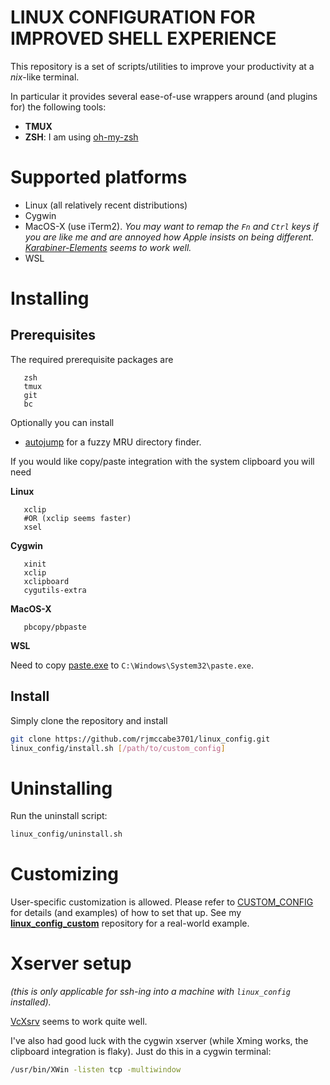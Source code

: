 # LINUX CONFIGURATION FOR IMPROVED SHELL EXPERIENCE

This repository is a set of scripts/utilities to improve
your productivity at a *nix*-like terminal.

In particular it provides several ease-of-use wrappers around
(and plugins for) the following tools:

* **TMUX**
* **ZSH**: I am using [oh-my-zsh](https://github.com/robbyrussell/oh-my-zsh)

# Supported platforms

* Linux (all relatively recent distributions)
* Cygwin
* MacOS-X (use iTerm2). *You may want to remap the ``Fn`` and ``Ctrl`` keys if you are like me and are annoyed
  how Apple insists on being different.  [Karabiner-Elements](https://github.com/tekezo/Karabiner-Elements)
  seems to work well.*
* WSL

# Installing

## Prerequisites

The required prerequisite packages are

```
   zsh
   tmux
   git
   bc
```

Optionally you can install

* [autojump](https://github.com/wting/autojump) for a fuzzy MRU directory finder.

If you would like copy/paste integration with the system clipboard you will need

**Linux**

```
   xclip
   #OR (xclip seems faster)
   xsel
```

**Cygwin**

```
   xinit
   xclip
   xclipboard
   cygutils-extra
```

**MacOS-X**

```
   pbcopy/pbpaste
```

**WSL**

Need to copy [paste.exe](https://www.c3scripts.com/tutorials/msdos/paste.zip) to ``C:\Windows\System32\paste.exe``.


## Install

Simply clone the repository and install

```bash
git clone https://github.com/rjmccabe3701/linux_config.git
linux_config/install.sh [/path/to/custom_config]
```

# Uninstalling

Run the uninstall script:

```bash
linux_config/uninstall.sh
```

# Customizing

User-specific customization is allowed.  Please refer to
[CUSTOM_CONFIG](CUSTOM_CONFIG.md) for details (and examples) of how to set that up.  See my
**[linux_config_custom](https://github.com/rjmccabe3701/linux_config_custom)** repository for
a real-world example.

# Xserver setup

*(this is only applicable for ssh-ing into a machine with ``linux_config`` installed).*

[VcXsrv](https://sourceforge.net/projects/vcxsrv) seems to work quite well.

I've also had good luck with the cygwin xserver (while Xming works, the clipboard integration is flaky).
Just do this in a cygwin terminal:

```bash
/usr/bin/XWin -listen tcp -multiwindow
```

